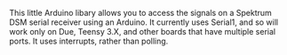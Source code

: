 This little Arduino libary allows you to access the signals on a Spektrum DSM serial receiver using an Arduino.
It currently uses Serial1, and so will work only on Due, Teensy 3.X, and other boards that have multiple
serial ports.  It uses interrupts, rather than polling.
